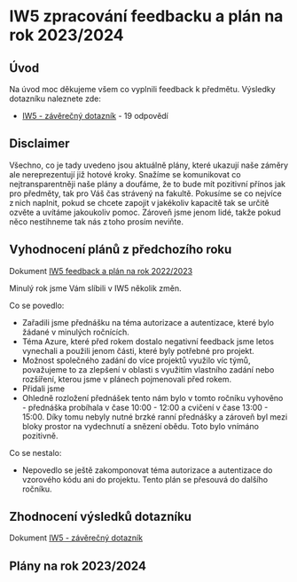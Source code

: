 # IW5 zpracování feedbacku a plán na rok 2023/2024

## Úvod
Na úvod moc děkujeme všem co vyplnili feedback k předmětu. Výsledky dotazníku naleznete zde:
- [IW5 - závěrečný dotazník](./zaverecny_dotaznik_2023.md) - 19 odpovědí

## Disclaimer
Všechno, co je tady uvedeno jsou aktuálně plány, které ukazují naše záměry ale nereprezentují již hotové kroky. Snažíme se komunikovat co nejtransparentněji naše plány a doufáme, že to bude mít pozitivní přínos jak pro předměty, tak pro Váš čas strávený na fakultě. Pokusíme se co nejvíce z nich naplnit, pokud se chcete zapojit v jakékoliv kapacitě tak se určitě ozvěte a uvítáme jakoukoliv pomoc. Zároveň jsme jenom lidé, takže pokud něco nestihneme tak nás z toho prosím neviňte.

## Vyhodnocení plánů z předchozího roku

Dokument [IW5 feedback a plán na rok 2022/2023](https://vutbr.sharepoint.com/:w:/s/IW5/EYFwQ8gEJSdMqSRDTz4xnlgBSOxPas68G6-aMalnuiFG1A?e=W27rba)

Minulý rok jsme Vám slíbili v IW5 několik změn.

Co se povedlo:
- Zařadili jsme přednášku na téma autorizace a autentizace, které bylo žádané v minulých ročnících.
- Téma Azure, které před rokem dostalo negativní feedback jsme letos vynechali a použili jenom části, které byly potřebné pro projekt.
- Možnost společného zadání do více projektů využilo víc týmů, považujeme to za zlepšení v oblasti s využitím vlastního zadání nebo rozšíření, kterou jsme v plánech pojmenovali před rokem.
- Přidali jsme 
- Ohledně rozložení přednášek tento nám bylo v tomto ročníku vyhověno - přednáška probíhala v čase 10:00 - 12:00 a cvičení v čase 13:00 - 15:00. Díky tomu nebyly nutné brzké ranní přednášky a zároveň byl mezi bloky prostor na vydechnutí a snězení obědu. Toto bylo vnímáno pozitivně.

Co se nestalo:
- Nepovedlo se ještě zakomponovat téma autorizace a autentizace do vzorového kódu ani do projektu. Tento plán se přesouvá do dalšího ročníku.

## Zhodnocení výsledků dotazníku
Dokument [IW5 - závěrečný dotazník](./zaverecny_dotaznik_2023.md)


## Plány na rok 2023/2024